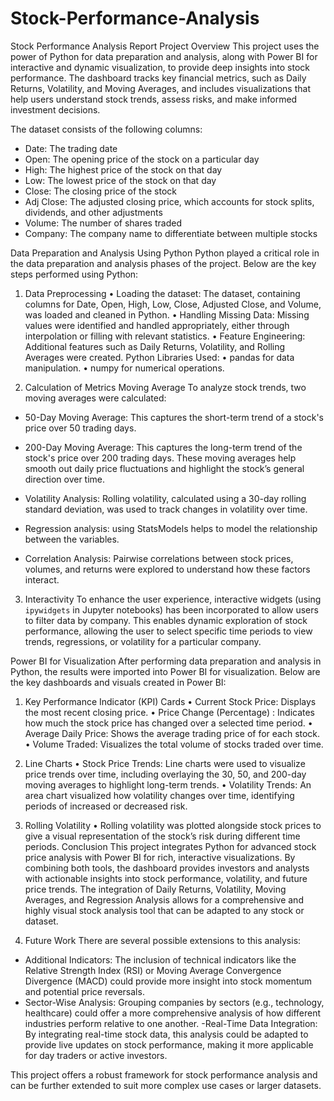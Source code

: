 # Stock-Performance-Analysis
Stock Performance Analysis Report
Project Overview
This project uses the power of Python for data preparation and analysis, along with Power BI for interactive and dynamic visualization, to provide deep insights into stock performance. The dashboard tracks key financial metrics, such as Daily Returns, Volatility, and Moving Averages, and includes visualizations that help users understand stock trends, assess risks, and make informed investment decisions.

The dataset consists of the following columns:
- Date: The trading date
- Open: The opening price of the stock on a particular day
- High: The highest price of the stock on that day
- Low: The lowest price of the stock on that day
- Close: The closing price of the stock
- Adj Close: The adjusted closing price, which accounts for stock splits, dividends, and other adjustments
- Volume: The number of shares traded
- Company: The company name to differentiate between multiple stocks

Data Preparation and Analysis Using Python
Python played a critical role in the data preparation and analysis phases of the project. Below are the key steps performed using Python:
1. Data Preprocessing
•	Loading the dataset: The dataset, containing columns for Date, Open, High, Low, Close, Adjusted Close, and Volume, was loaded and cleaned in Python.
•	Handling Missing Data: Missing values were identified and handled appropriately, either through interpolation or filling with relevant statistics.
•	Feature Engineering: Additional features such as Daily Returns, Volatility, and Rolling Averages were created.
Python Libraries Used:
•	pandas for data manipulation.
•	numpy for numerical operations.

2. Calculation of Metrics
Moving Average 
To analyze stock trends, two moving averages were calculated:
- 50-Day Moving Average: This captures the short-term trend of a stock's price over 50 trading days.
- 200-Day Moving Average: This captures the long-term trend of the stock's price over 200 trading days.
These moving averages help smooth out daily price fluctuations and highlight the stock’s general direction over time.

- Volatility Analysis: Rolling volatility, calculated using a 30-day rolling standard deviation, was used to track changes in volatility over time.
- Regression analysis: using StatsModels helps to model the relationship between the variables.
- Correlation Analysis: Pairwise correlations between stock prices, volumes, and returns were explored to understand how these factors interact.

3. Interactivity 
To enhance the user experience, interactive widgets (using `ipywidgets` in Jupyter notebooks) has been incorporated to allow users to filter data by company. This enables dynamic exploration of stock performance, allowing the user to select specific time periods to view trends, regressions, or volatility for a particular company.

Power BI for Visualization
After performing data preparation and analysis in Python, the results were imported into Power BI for visualization. Below are the key dashboards and visuals created in Power BI:
1. Key Performance Indicator (KPI) Cards
•	Current Stock Price: Displays the most recent closing price.
•	Price Change (Percentage) : Indicates how much the stock price has changed over a selected time period.
•	Average Daily Price: Shows the average trading price of for each stock.
•	Volume Traded: Visualizes the total volume of stocks traded over time.
2. Line Charts
•	Stock Price Trends: Line charts were used to visualize price trends over time, including overlaying the 30, 50, and 200-day moving averages to highlight long-term trends.
•	Volatility Trends: An area chart visualized how volatility changes over time, identifying periods of increased or decreased risk.
3. Rolling Volatility
•	Rolling volatility was plotted alongside stock prices to give a visual representation of the stock’s risk during different time periods.
Conclusion
This project integrates Python for advanced stock price analysis with Power BI for rich, interactive visualizations. By combining both tools, the dashboard provides investors and analysts with actionable insights into stock performance, volatility, and future price trends.
The integration of Daily Returns, Volatility, Moving Averages, and Regression Analysis allows for a comprehensive and highly visual stock analysis tool that can be adapted to any stock or dataset.

7. Future Work
There are several possible extensions to this analysis:
- Additional Indicators: The inclusion of technical indicators like the Relative Strength Index (RSI) or Moving Average Convergence Divergence (MACD) could provide more insight into stock momentum and potential price reversals.
- Sector-Wise Analysis: Grouping companies by sectors (e.g., technology, healthcare) could offer a more comprehensive analysis of how different industries perform relative to one another.
-Real-Time Data Integration: By integrating real-time stock data, this analysis could be adapted to provide live updates on stock performance, making it more applicable for day traders or active investors.

This project offers a robust framework for stock performance analysis and can be further extended to suit more complex use cases or larger datasets.

